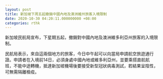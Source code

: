 ```yaml
---
layout: post
title: 新加坡下周五起撤銷中國內地及澳洲維州旅客入境限制
date: 2020-10-30 04:20:11.000000000 +08:00
categories: rthk
---
```


新加坡民航局宣布，下星期五起，撤銷對中國內地及澳洲維多利亞州旅客的入境限制。

民航局表示，來自這兩個地方的旅客，今日中午起可以向當局申請航空旅遊通行證。申請者在入境前14日，必須身處中國內地或維多利亞州，並要乘搭直航航班，不能中途轉機，抵達新加坡機場後要接受新型冠狀病毒測試，若結果呈陰性，可無需隔離檢疫。
